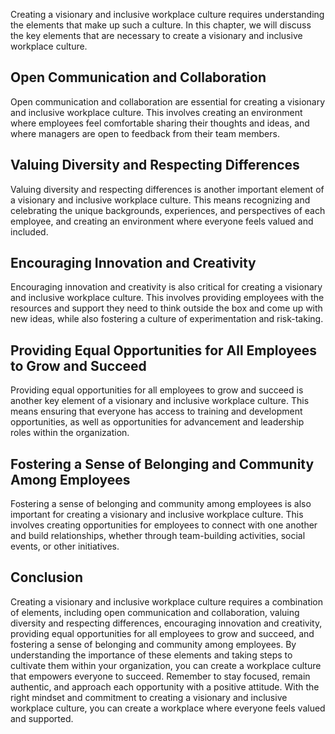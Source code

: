 
Creating a visionary and inclusive workplace culture requires understanding the elements that make up such a culture. In this chapter, we will discuss the key elements that are necessary to create a visionary and inclusive workplace culture.

Open Communication and Collaboration
------------------------------------

Open communication and collaboration are essential for creating a visionary and inclusive workplace culture. This involves creating an environment where employees feel comfortable sharing their thoughts and ideas, and where managers are open to feedback from their team members.

Valuing Diversity and Respecting Differences
--------------------------------------------

Valuing diversity and respecting differences is another important element of a visionary and inclusive workplace culture. This means recognizing and celebrating the unique backgrounds, experiences, and perspectives of each employee, and creating an environment where everyone feels valued and included.

Encouraging Innovation and Creativity
-------------------------------------

Encouraging innovation and creativity is also critical for creating a visionary and inclusive workplace culture. This involves providing employees with the resources and support they need to think outside the box and come up with new ideas, while also fostering a culture of experimentation and risk-taking.

Providing Equal Opportunities for All Employees to Grow and Succeed
-------------------------------------------------------------------

Providing equal opportunities for all employees to grow and succeed is another key element of a visionary and inclusive workplace culture. This means ensuring that everyone has access to training and development opportunities, as well as opportunities for advancement and leadership roles within the organization.

Fostering a Sense of Belonging and Community Among Employees
------------------------------------------------------------

Fostering a sense of belonging and community among employees is also important for creating a visionary and inclusive workplace culture. This involves creating opportunities for employees to connect with one another and build relationships, whether through team-building activities, social events, or other initiatives.

Conclusion
----------

Creating a visionary and inclusive workplace culture requires a combination of elements, including open communication and collaboration, valuing diversity and respecting differences, encouraging innovation and creativity, providing equal opportunities for all employees to grow and succeed, and fostering a sense of belonging and community among employees. By understanding the importance of these elements and taking steps to cultivate them within your organization, you can create a workplace culture that empowers everyone to succeed. Remember to stay focused, remain authentic, and approach each opportunity with a positive attitude. With the right mindset and commitment to creating a visionary and inclusive workplace culture, you can create a workplace where everyone feels valued and supported.
